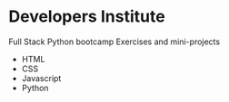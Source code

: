 # Developers Institute 

Full Stack Python bootcamp
Exercises and mini-projects

* HTML
* CSS
* Javascript
* Python
